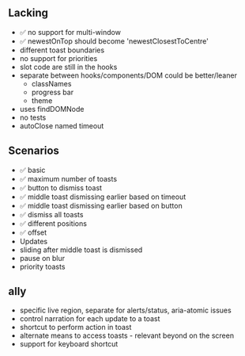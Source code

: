 ## Lacking
- ✅ no support for multi-window
- ✅ newestOnTop should become 'newestClosestToCentre'
- different toast boundaries
- no support for priorities
- slot code are still in the hooks
- separate between hooks/components/DOM could be better/leaner
  - classNames
  - progress bar
  - theme
- uses findDOMNode
- no tests
- autoClose named timeout

## Scenarios
- ✅ basic
- ✅ maximum number of toasts
- ✅ button to dismiss toast
- ✅ middle toast dismissing earlier based on timeout
- ✅ middle toast dismissing earlier based on button
- ✅ dismiss all toasts 
- ✅ different positions
- ✅ offset
- Updates
- sliding after middle toast is dismissed
- pause on blur
- priority toasts

## ally 

- specific live region, separate for alerts/status, aria-atomic issues
- control narration for each update to a toast
- shortcut to perform action in toast
- alternate means to access toasts - relevant beyond on the screen
- support for keyboard shortcut
